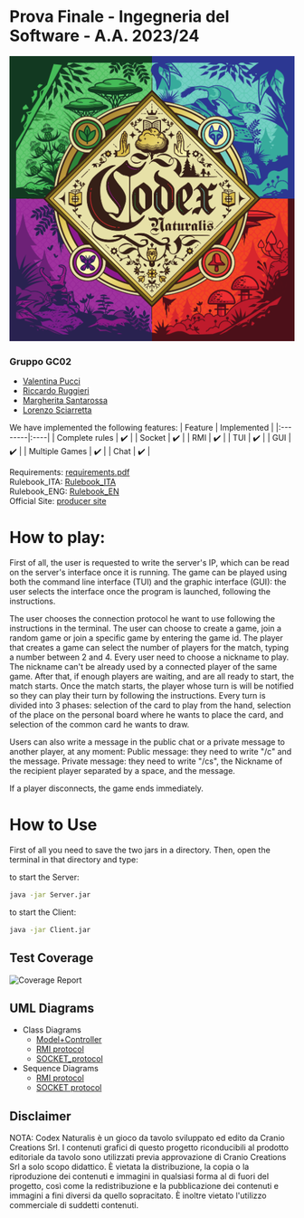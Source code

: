 # Prova Finale - Ingegneria del Software - A.A. 2023/24
![Logo](src/main/resources/Codex.png)

### Gruppo GC02
- [Valentina Pucci](https://github.com/ValentinaPucci)
- [Riccardo Ruggieri](https://github.com/RiccardoRuggieri)
- [Margherita Santarossa](https://github.com/margherita-santarossa)
- [Lorenzo Sciarretta](https://github.com/L-Neur0)

We have implemented the following features:
   | Feature | Implemented  |
|:--------|:----|
| Complete rules  | :heavy_check_mark:    |
| Socket  | :heavy_check_mark:    |
| RMI  | :heavy_check_mark:    |
| TUI | :heavy_check_mark:    |
| GUI  | :heavy_check_mark:    |
| Multiple Games   | :heavy_check_mark:    |
| Chat  | :heavy_check_mark:    |

Requirements: <a href="https://github.com/ValentinaPucci/ing-sw-2024-pucci-ruggieri-santarossa-sciarretta/blob/main/DOC/Requirements/requirements.pdf">requirements.pdf</a> <br>
Rulebook_ITA:  <a href="https://github.com/ValentinaPucci/ing-sw-2024-pucci-ruggieri-santarossa-sciarretta/blob/main/DOC/Requirements/CODEX_Rulebook_IT.pdf">Rulebook_ITA</a> <br>
Rulebook_ENG: <a href="https://github.com/ValentinaPucci/ing-sw-2024-pucci-ruggieri-santarossa-sciarretta/blob/main/DOC/Requirements/CODEX_Rulebook_EN.pdf">Rulebook_EN</a> <br>
Official Site: <a href="https://www.craniocreations.it/prodotto/codex-naturalis">producer site</a>


# How to play:

First of all, the user is requested to write the server's IP, which can be read on the server's interface once it is running. The game can be played using both the command line interface (TUI) and the graphic interface (GUI): the user selects the interface once the program is launched, following the instructions.

The user chooses the connection protocol he want to use following the instructions in the terminal. The user can choose to create a game, join a random game or join a specific game by entering the game id. The player that creates a game can select the number of players for the match, typing a number between 2 and 4. Every user need to choose a nickname to play. The nickname can't be already used by a connected player of the same game. After that, if enough players are waiting, and are all ready to start, the match starts. Once the match starts, the player whose turn is will be notified so they can play their turn by following the instructions. Every turn is divided into 3 phases: selection of the card to play from the hand, selection of the place on the personal board where he wants to place the card, and selection of the common card he wants to draw.

Users can also write a message in the public chat or a private message to another player, at any moment:
Public message: they need to write "/c" and the message.
Private message: they need to write "/cs", the Nickname of the recipient player separated by a space, and the message.

If a player disconnects, the game ends immediately.

# How to Use 
First of all you need to save the two jars in a directory. Then, open the terminal in that directory and type:

to start the Server:
```bash
java -jar Server.jar
```

to start the Client:
```bash
java -jar Client.jar
```

## Test Coverage
![Coverage Report](deliverables/Test%20Coverage%20Report.png)

## UML Diagrams
- Class Diagrams
  - [Model+Controller](DOC/UML/UML_model+controller.pdf)
  - [RMI protocol](DOC/UML/UML_RMI.pdf)
  - [SOCKET_protocol](DOC/UML/UML_socket.pdf)
- Sequence Diagrams
  - [RMI protocol](DOC/sequenceDiagrams/UML_Protocol.pdf)
  - [SOCKET protocol](DOC/sequenceDiagrams/Socket_Protocol.pdf)
 
  
## Disclaimer
NOTA: Codex Naturalis è un gioco da tavolo sviluppato ed edito da Cranio Creations Srl. I contenuti grafici di questo progetto riconducibili al prodotto editoriale da tavolo sono utilizzati previa approvazione di Cranio Creations Srl a solo scopo didattico. È vietata la distribuzione, la copia o la riproduzione dei contenuti e immagini in qualsiasi forma al di fuori del progetto, così come la redistribuzione e la pubblicazione dei contenuti e immagini a fini diversi da quello sopracitato. È inoltre vietato l'utilizzo commerciale di suddetti contenuti.
